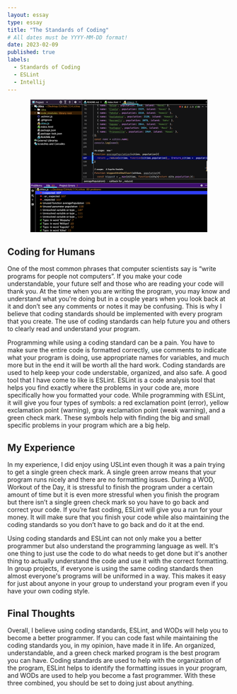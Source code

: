 ```yaml
---
layout: essay
type: essay
title: "The Standards of Coding"
# All dates must be YYYY-MM-DD format!
date: 2023-02-09
published: true
labels:
  - Standards of Coding
  - ESLint
  - Intellij
---
```



<p align="center">
  <img width="400" height="300" src="../img/esl.png">
</p>

## Coding for Humans

One of the most common phrases that computer scientists say is “write programs for people not computers”. If you make your code understandable, your future self and those who are reading your code will thank you. At the time when you are writing the program, you may know and understand what you're doing but in a couple years when you look back at it and don’t see any comments or notes it may be confusing. This is why I believe that coding standards should be implemented with every program that you create. The use of coding standards can help future you and others to clearly read and understand your program. 

Programming while using a coding standard can be a pain. You have to make sure the entire code is formatted correctly, use comments to indicate what your program is doing, use appropriate names for variables, and much more but in the end it will be worth all the hard work. Coding standards are used to help keep your code understable, organized, and also safe. A good tool that I have come to like is ESLint. ESLint is a code analysis tool that helps you find exactly where the problems in your code are, more specifically how you formatted your code. While programming with ESLint, it will give you four types of symbols: a red exclamation point (error), yellow exclamation point (warning), gray exclamation point (weak warning), and a green check mark. These symbols help with finding the big and small specific problems in your program which are a big help.

## My Experience

In my experience, I did enjoy using USLint even though it was a pain trying to get a single green check mark. A single green arrow means that your program runs nicely and there are no formatting issues. During a WOD, Workout of the Day, it is stressful to finish the program under a certain amount of time but it is even more stressful when you finish the program but there isn’t a single green check mark so you have to go back and correct your code. If you’re fast coding, ESLint will give you a run for your money. It will make sure that you finish your code while also maintaining the coding standards so you don’t have to go back and do it at the end.

Using coding standards and ESLint can not only make you a better programmer but also understand the programming language as well. It's one thing to just use the code to do what needs to get done but it's another thing to actually understand the code and use it with the correct formatting. In group projects, if everyone is using the same coding standards then almost everyone's programs will be uniformed in a way. This makes it easy for just about anyone in your group to understand your program even if you have your own coding style. 

## Final Thoughts
Overall, I believe using coding standards, ESLint, and WODs will help you to become a better programmer. If you can code fast while maintaining the coding standards you, in my opinion, have made it in life. An organized, understandable, and a green check marked program is the best program you can have. Coding standards are used to help with the organization of the program, ESLint helps to identify the formatting issues in your program, and WODs are used to help you become a fast programmer. With these three combined, you should be set to doing just about anything.
